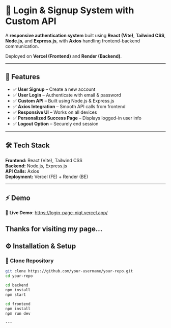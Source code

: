 # 🔐 Login & Signup System with Custom API  

A **responsive authentication system** built using **React (Vite)**, **Tailwind CSS**, **Node.js**, and **Express.js**, with **Axios** handling frontend-backend communication.  

Deployed on **Vercel (Frontend)** and **Render (Backend)**.  

---

## 🚀 Features  
- ✅ **User Signup** – Create a new account  
- ✅ **User Login** – Authenticate with email & password  
- ✅ **Custom API** – Built using Node.js & Express.js  
- ✅ **Axios Integration** – Smooth API calls from frontend  
- ✅ **Responsive UI** – Works on all devices  
- ✅ **Personalized Success Page** – Displays logged-in user info  
- ✅ **Logout Option** – Securely end session  

---

## 🛠️ Tech Stack  
**Frontend:** React (Vite), Tailwind CSS  
**Backend:** Node.js, Express.js  
**API Calls:** Axios  
**Deployment:** Vercel (FE) + Render (BE)  

---

## ⚡ Demo  
🔗 **Live Demo**: https://login-page-niqt.vercel.app/ 


Thanks for visiting my page...
---

## ⚙️ Installation & Setup  

### 🔹 Clone Repository  
```bash
git clone https://github.com/your-username/your-repo.git
cd your-repo

cd backend
npm install
npm start

cd frontend
npm install
npm run dev

---


